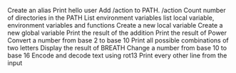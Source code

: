 Create an alias
Print hello user
Add /action to PATH. /action
Count number of directories in the PATH
List environment variables
list local variable, environment variables and functions
Create a new local variable
Create a new global variable
Print the result of the addition
Print the result of Power
Convert a number from base 2 to base 10
Print all possible combinations of two letters
Display the result of BREATH
Change a number from base 10 to base 16
Encode and decode text using rot13
Print every other line from the input
